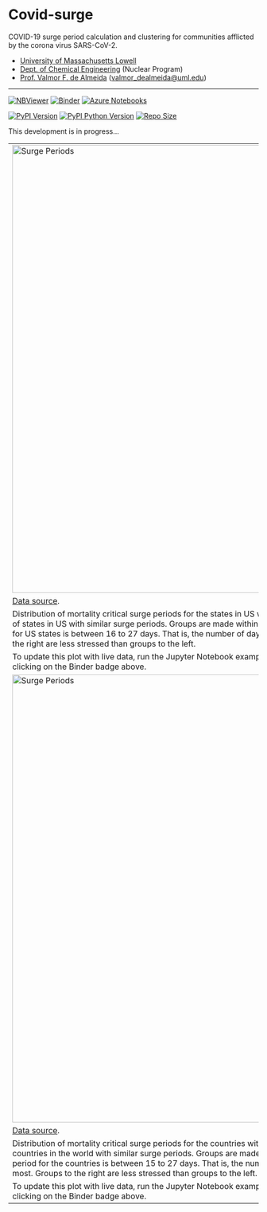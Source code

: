 # Covid-surge
COVID-19 surge period calculation and clustering for communities afflicted by the corona virus SARS-CoV-2.

  + [University of Massachusetts Lowell](https://www.uml.edu/)
  + [Dept. of Chemical Engineering](https://www.uml.edu/Engineering/Chemical/) (Nuclear Program)
  + [Prof. Valmor F. de Almeida](https://www.uml.edu/Engineering/Chemical/faculty/de-Almeida-Valmor.aspx) (valmor_dealmeida@uml.edu)

-----------

[![NBViewer](https://raw.githubusercontent.com/jupyter/design/master/logos/Badges/nbviewer_badge.svg)](https://nbviewer.jupyter.org/github/dpploy/covid-surge/tree/master/notebooks/)
[![Binder](https://mybinder.org/badge_logo.svg)](https://mybinder.org/v2/gh/dpploy/covid-surge/master)
[![Azure Notebooks](https://notebooks.azure.com/launch.svg)](https://notebooks.azure.com/dealmeidavf/projects/covid-surge)

[![PyPI Version](https://img.shields.io/pypi/v/covid-surge)](https://pypi.org/project/covid-surge/)
[![PyPI Python Version](https://img.shields.io/pypi/pyversions/covid-surge)](https://pypi.org/project/covid-surge/)
[![Repo Size](https://img.shields.io/github/repo-size/dpploy/covid-surge)](https://github.com/dpploy/covid-surge)


This development is in progress...

|   |
|:---|
|<img  width="900" src="https://raw.githubusercontent.com/dpploy/covid-surge/master/readme/us_states_group_surge_periods.png" title="Surge Periods"> |
| [Data source](https://github.com/CSSEGISandData/COVID-19/tree/master/csse_covid_19_data). |
| Distribution of mortality critical surge periods for the states in US with the most evolved epidemics. There are 5 groups of states in US with similar surge periods. Groups are made within bins of 2 days width. The range of the critical period for US states is between 16 to 27 days. That is, the number of days that stresses the health system the most. Groups to the right are less stressed than groups to the left.|
| To update this plot with live data, run the Jupyter Notebook examples in the notebook directory. Or run Binder by clicking on the Binder badge above. |
|<img  width="900" src="https://raw.githubusercontent.com/dpploy/covid-surge/master/readme/global_group_surge_periods.png" title="Surge Periods"> |
| [Data source](https://github.com/CSSEGISandData/COVID-19/tree/master/csse_covid_19_data). |
| Distribution of mortality critical surge periods for the countries with the most evolved epidemics. There are 5 groups of countries in the world with similar surge periods. Groups are made within bins of 2 days width. The range of the critical period for the countries is between 15 to 27 days. That is, the number of days that stresses the health system the most. Groups to the right are less stressed than groups to the left.|
| To update this plot with live data, run the Jupyter Notebook examples in the notebook directory. Or run Binder by clicking on the Binder badge above. |
